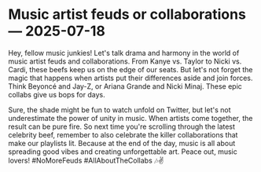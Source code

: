 # Music artist feuds or collaborations — 2025-07-18

Hey, fellow music junkies! Let's talk drama and harmony in the world of music artist feuds and collaborations. From Kanye vs. Taylor to Nicki vs. Cardi, these beefs keep us on the edge of our seats. But let's not forget the magic that happens when artists put their differences aside and join forces. Think Beyoncé and Jay-Z, or Ariana Grande and Nicki Minaj. These epic collabs give us bops for days.

Sure, the shade might be fun to watch unfold on Twitter, but let's not underestimate the power of unity in music. When artists come together, the result can be pure fire. So next time you're scrolling through the latest celebrity beef, remember to also celebrate the killer collaborations that make our playlists lit. Because at the end of the day, music is all about spreading good vibes and creating unforgettable art. Peace out, music lovers! #NoMoreFeuds #AllAboutTheCollabs 🎶✌️